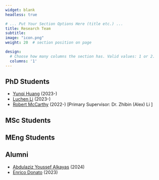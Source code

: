 ```yaml
---
widget: blank
headless: true

# ... Put Your Section Options Here (title etc.) ...
title: Research Team 
subtitle:
image: "icon.png"
weight: 20  # section position on page

design:
  # Choose how many columns the section has. Valid values: 1 or 2.
  columns: '1'
---
```


## PhD Students
- [Yunqi Huang](https://www.linkedin.com/in/yunqihuang98/) (2023-)
- [Luchen Li](https://www.linkedin.com/in/luchen-l-29a61a246/) (2023-)
- [Robert McCarthy](https://www.linkedin.com/in/robert-mccarthy-585791212/) (2022-) [Primary Supervisor: Dr. Zhibin (Alex) Li ]

## MSc Students

## MEng Students

## Alumni 
- [Abdulaziz Youssef Alkayas](https://www.linkedin.com/in/abdulaziz-y-alkayas-18a87b127/) (2024)
- [Enrico Donato](https://www.linkedin.com/in/enricodonato/) (2023)



